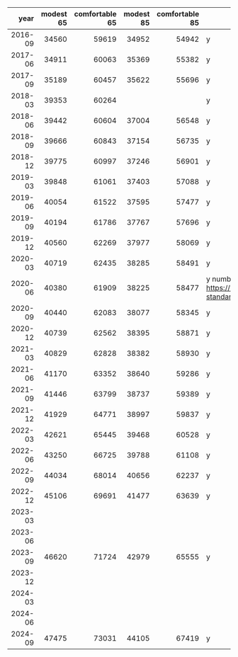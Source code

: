 | year    | modest 65 | comfortable 65 | modest 85 | comfortable 85 | Official PDF or wayback archive?
|--------:|----------:|---------------:|----------:|---------------:|------------
| 2016-09 | 34560     | 59619          | 34952     | 54942          | y
| 2017-06 | 34911     | 60063          | 35369     | 55382          | y
| 2017-09 | 35189     | 60457          | 35622     | 55696          | y
| 2018-03 | 39353     | 60264          |           |                | y
| 2018-06 | 39442     | 60604          | 37004     | 56548          | y
| 2018-09 | 39666     | 60843          | 37154     | 56735          | y
| 2018-12 | 39775     | 60997          | 37246     | 56901          | y
| 2019-03 | 39848     | 61061          | 37403     | 57088          | y
| 2019-06 | 40054     | 61522          | 37595     | 57477          | y
| 2019-09 | 40194     | 61786          | 37767     | 57696          | y
| 2019-12 | 40560     | 62269          | 37977     | 58069          | y
| 2020-03 | 40719     | 62435          | 38285     | 58491          | y
| 2020-06 | 40380     | 61909          | 38225     | 58477          | y numbers go DOWN? https://web.archive.org/web/20201101083350/https://www.superannuation.asn.au/resources/retirement-standard
| 2020-09 | 40440     | 62083          | 38077     | 58345          | y
| 2020-12 | 40739     | 62562          | 38395     | 58871          | y
| 2021-03 | 40829     | 62828          | 38382     | 58930          | y
| 2021-06 | 41170     | 63352          | 38640     | 59286          | y
| 2021-09 | 41446     | 63799          | 38737     | 59389          | y
| 2021-12 | 41929     | 64771          | 38997     | 59837          | y
| 2022-03 | 42621     | 65445          | 39468     | 60528          | y
| 2022-06 | 43250     | 66725          | 39788     | 61108          | y
| 2022-09 | 44034     | 68014          | 40656     | 62237          | y
| 2022-12 | 45106     | 69691          | 41477     | 63639          | y
| 2023-03 |
| 2023-06 |
| 2023-09 | 46620     | 71724          | 42979     | 65555          | y
| 2023-12 |
| 2024-03 |
| 2024-06 |
| 2024-09 | 47475     | 73031          | 44105     | 67419          | y